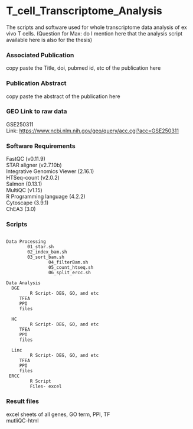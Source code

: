 # T_cell_Transcriptome_Analysis
The scripts and software used for whole transcriptome data analysis of ex vivo T cells. (Question for Max: do I mention here that the analysis script available here is also for the thesis)

### Associated Publication
copy paste the Title, doi, pubmed id, etc of the publication here

### Publication Abstract
copy paste the abstract of the publication here

### GEO Link to raw data 
GSE250311\
Link: https://www.ncbi.nlm.nih.gov/geo/query/acc.cgi?acc=GSE250311

### Software Requirements
FastQC (v0.11.9)\
STAR aligner (v2.7.10b)\
Integrative Genomics Viewer (2.16.1)\
HTSeq-count (v2.0.2)\
Salmon (0.13.1)\
MultiQC (v1.15)\
R Programming language (4.2.2)\
Cytoscape (3.9.1)\
ChEA3 (3.0)

### Scripts
```

Data Processing
		01_star.sh
		02_index_bam.sh
		03_sort_bam.sh
                04_filterBam.sh
                05_count_htseq.sh
                06_split_ercc.sh

Data Analysis 
  DGE
         R Script- DEG, GO, and etc
	 TFEA
	 PPI
	 files
  
  HC	 
         R Script- DEG, GO, and etc
	 TFEA
	 PPI
	 files
  
  Linc
         R Script- DEG, GO, and etc
	 TFEA
	 PPI
	 files
 ERCC
         R Script
         Files- excel

  ```  
    
### Result files
excel sheets of all genes, GO term, PPI, TF\
mutliQC-html


